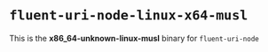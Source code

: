 # `fluent-uri-node-linux-x64-musl`

This is the **x86_64-unknown-linux-musl** binary for `fluent-uri-node`
